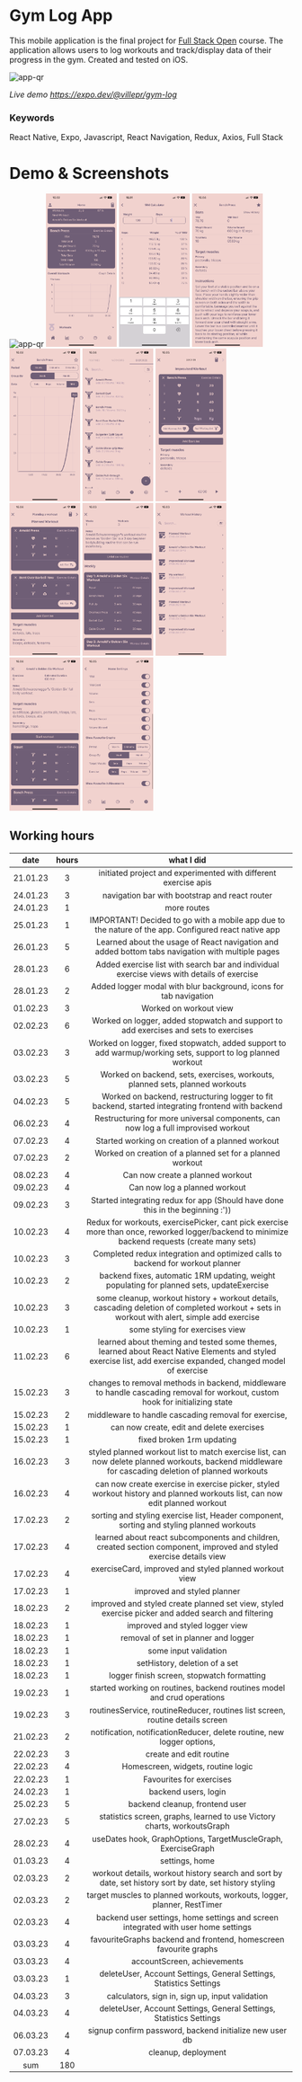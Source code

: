 # Gym Log App

This mobile application is the final project for [Full Stack Open](https://fullstackopen.com/en/) course.
The application allows users to log workouts and track/display data of their progress in the gym.
Created and tested on iOS.

<img src="https://qr.expo.dev/expo-go?owner=villepr&slug=gym-log&releaseChannel=default&host=exp.host" alt="app-qr" width="25%">

_Live demo https://expo.dev/@villepr/gym-log_

### Keywords
React Native, Expo, Javascript, React Navigation, Redux, Axios, Full Stack

# Demo & Screenshots


<img src="./gym-log/assets/readme/gym-log-demo1.gif" alt="app-qr" width="25%"> <img src="./gym-log/assets/readme/home.PNG" alt="app-qr" width="25%"> <img src="./gym-log/assets/readme/1rm_calc.PNG" alt="app-qr" width="25%"> <img src="./gym-log/assets/readme/exercise.PNG" alt="app-qr" width="25%"> <img src="./gym-log/assets/readme/graph.PNG" alt="app-qr" width="25%"> <img src="./gym-log/assets/readme/exercises.PNG" alt="app-qr" width="25%"> <img src="./gym-log/assets/readme/logger.PNG" alt="app-qr" width="25%"> <img src="./gym-log/assets/readme/planner.PNG" alt="app-qr" width="25%"> <img src="./gym-log/assets/readme/routine.PNG" alt="app-qr" width="25%"> <img src="./gym-log/assets/readme/workout_history.PNG" alt="app-qr" width="25%"> <img src="./gym-log/assets/readme/workout.PNG" alt="app-qr" width="25%"> <img src="./gym-log/assets/readme/settings.PNG" alt="app-qr" width="25%">

## Working hours

|   date   | hours | what I did |
|   :--:   | :---: | :--------: |
| 21.01.23 | 3     | initiated project and experimented with different exercise apis |
| 24.01.23 | 3     | navigation bar with bootstrap and react router |
| 24.01.23 | 1     | more routes |
| 25.01.23 | 1     | IMPORTANT! Decided to go with a mobile app due to the nature of the app. Configured react native app |
| 26.01.23 | 5     | Learned about the usage of React navigation and added bottom tabs navigation with multiple pages |
| 28.01.23 | 6     | Added exercise list with search bar and individual exercise views with details of exercise |
| 28.01.23 | 2     | Added logger modal with blur background, icons for tab navigation |
| 01.02.23 | 3     | Worked on workout view |
| 02.02.23 | 6     | Worked on logger, added stopwatch and support to add exercises and sets to exercises |
| 03.02.23 | 3     | Worked on logger, fixed stopwatch, added support to add warmup/working sets, support to log planned workout |
| 03.02.23 | 5     | Worked on backend, sets, exercises, workouts, planned sets, planned workouts |
| 04.02.23 | 5     | Worked on backend, restructuring logger to fit backend, started integrating frontend with backend |
| 06.02.23 | 4     | Restructuring for more universal components, can now log a full improvised workout |
| 07.02.23 | 4     | Started working on creation of a planned workout |
| 07.02.23 | 2     | Worked on creation of a planned set for a planned workout |
| 08.02.23 | 4     | Can now create a planned workout |
| 09.02.23 | 4     | Can now log a planned workout |
| 09.02.23 | 3     | Started integrating redux for app (Should have done this in the beginning :'))|
| 10.02.23 | 4     | Redux for workouts, exercisePicker, cant pick exercise more than once, reworked logger/backend to minimize backend requests (create many sets) |
| 10.02.23 | 3     | Completed redux integration and optimized calls to backend for workout planner |
| 10.02.23 | 2     | backend fixes, automatic 1RM updating, weight populating for planned sets, updateExercise  |
| 10.02.23 | 3     | some cleanup, workout history + workout details, cascading deletion of completed workout + sets in workout with alert, simple add exercise |
| 10.02.23 | 1     | some styling for exercises view |
| 11.02.23 | 6     | learned about theming and tested some themes, learned about React Native Elements and styled exercise list, add exercise expanded, changed model of exercise |
| 15.02.23 | 3     | changes to removal methods in backend, middleware to handle cascading removal for workout, custom hook for initializing state |
| 15.02.23 | 2     | middleware to handle cascading removal for exercise, |
| 15.02.23 | 1     | can now create, edit and delete exercises |
| 15.02.23 | 1     | fixed broken 1rm updating |
| 16.02.23 | 3     | styled planned workout list to match exercise list, can now delete planned workouts, backend middleware for cascading deletion of planned workouts |
| 16.02.23 | 4     | can now create exercise in exercise picker, styled workout history and planned workouts list, can now edit planned workout |
| 17.02.23 | 2     | sorting and styling exercise list, Header component, sorting and styling planned workouts |
| 17.02.23 | 4     | learned about react subcomponents and children, created section component, improved and styled exercise details view |
| 17.02.23 | 4     | exerciseCard, improved and styled planned workout view |
| 17.02.23 | 1     | improved and styled planner |
| 18.02.23 | 2     | improved and styled create planned set view, styled exercise picker and added search and filtering |
| 18.02.23 | 1     | improved and styled logger view |
| 18.02.23 | 1     | removal of set in planner and logger |
| 18.02.23 | 1     | some input validation |
| 18.02.23 | 1     | setHistory, deletion of a set |
| 18.02.23 | 1     | logger finish screen, stopwatch formatting |
| 19.02.23 | 1     | started working on routines, backend routines model and crud operations |
| 19.02.23 | 3     | routinesService, routineReducer, routines list screen, routine details screen |
| 21.02.23 | 2     | notification, notificationReducer, delete routine, new logger options,  |
| 22.02.23 | 3     | create and edit routine |
| 22.02.23 | 4     | Homescreen, widgets, routine logic |
| 22.02.23 | 1     | Favourites for exercises |
| 24.02.23 | 1     | backend users, login |
| 25.02.23 | 5     | backend cleanup, frontend user |
| 27.02.23 | 5     | statistics screen, graphs, learned to use Victory charts, workoutsGraph |
| 28.02.23 | 4     | useDates hook, GraphOptions, TargetMuscleGraph, ExerciseGraph |
| 01.03.23 | 4     | settings, home |
| 02.03.23 | 2     | workout details, workout history search and sort by date, set history sort by date, set history styling |
| 02.03.23 | 2     | target muscles to planned workouts, workouts, logger, planner, RestTimer |
| 02.03.23 | 4     | backend user settings, home settings and screen integrated with user home settings |
| 03.03.23 | 4     | favouriteGraphs backend and frontend, homescreen favourite graphs |
| 03.03.23 | 4     | accountScreen, achievements |
| 03.03.23 | 1     | deleteUser, Account Settings, General Settings, Statistics Settings  |
| 04.03.23 | 3     | calculators, sign in, sign up, input validation  |
| 04.03.23 | 4     | deleteUser, Account Settings, General Settings, Statistics Settings  |
| 06.03.23 | 4     | signup confirm password, backend initialize new user db |
| 07.03.23 | 4     | cleanup, deployment |
| sum      | 180   | | 


